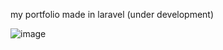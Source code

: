 my portfolio made in laravel (under development)

![image](https://user-images.githubusercontent.com/80018897/171074423-7463b6f2-0278-462d-9a84-191cc9d4ac93.png)


